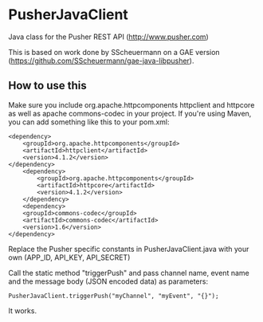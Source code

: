 PusherJavaClient
================

Java class for the Pusher REST API (http://www.pusher.com)

This is based on work done by SScheuermann on a GAE version (https://github.com/SScheuermann/gae-java-libpusher).

How to use this
---------------
Make sure you include org.apache.httpcomponents httpclient and httpcore as well as apache commons-codec in your project. If you're using Maven, you can add something like this to your pom.xml:

	<dependency>
	    <groupId>org.apache.httpcomponents</groupId>
	    <artifactId>httpclient</artifactId>
	    <version>4.1.2</version>
	</dependency>
        <dependency>
            <groupId>org.apache.httpcomponents</groupId>
            <artifactId>httpcore</artifactId>
            <version>4.1.2</version>
        </dependency>
        <dependency>
	    <groupId>commons-codec</groupId>
	    <artifactId>commons-codec</artifactId>
	    <version>1.6</version>
	</dependency>

Replace the Pusher specific constants in PusherJavaClient.java with your own (APP_ID, API_KEY, API_SECRET) 

Call the static method "triggerPush" and pass channel name, event name and the message body (JSON encoded data) as parameters:

	PusherJavaClient.triggerPush("myChannel", "myEvent", "{}");

It works.
